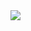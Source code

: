 <img src="https://capsule-render.vercel.app/api?type=waving&color==timeAuto&height=150&section=header&text=LEE%20EUI%20GWANG&fontColor=FFFFFF&fontAlign=left" />
